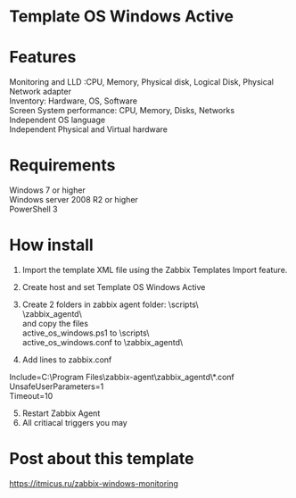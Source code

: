 # Template OS Windows Active

# Features

Monitoring and LLD :CPU, Memory, Physical disk, Logical Disk,  Physical Network adapter  
Inventory: Hardware, OS, Software  
Screen System performance: CPU, Memory, Disks, Networks  
Independent OS language  
Independent Physical and Virtual hardware  


# Requirements
Windows 7 or higher  
Windows server 2008 R2 or higher  
PowerShell 3  

# How install
1. Import the template XML file using the Zabbix Templates Import feature.

2. Create host and set Template OS Windows Active

3. Create 2 folders in zabbix agent folder:
\scripts\  
\zabbix_agentd\  
and copy the files  
active_os_windows.ps1 to \scripts\  
active_os_windows.conf to \zabbix_agentd\  

4. Add lines to zabbix.conf

Include=C:\Program Files\zabbix-agent\zabbix_agentd\\*.conf  
UnsafeUserParameters=1  
Timeout=10  

5. Restart Zabbix Agent
6. All critiacal triggers you may 

# Post about this template
https://itmicus.ru/zabbix-windows-monitoring

